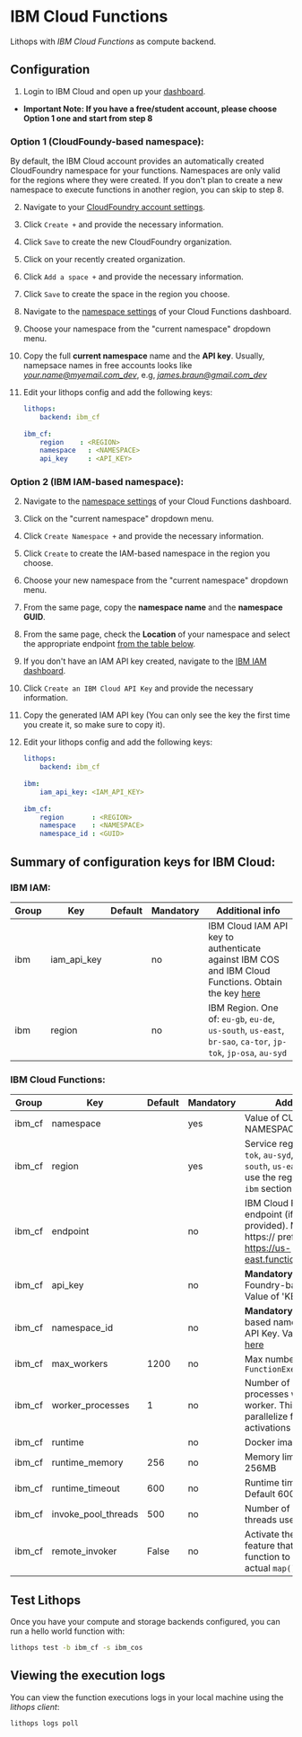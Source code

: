 # IBM Cloud Functions

Lithops with *IBM Cloud Functions* as compute backend.

## Configuration

1. Login to IBM Cloud and open up your [dashboard](https://cloud.ibm.com/).

- **Important Note: If you have a free/student account, please choose Option 1 one and start from step 8**
 
### Option 1 (CloudFoundy-based namespace):

By default, the IBM Cloud account provides an automatically created CloudFoundry namespace for your functions. Namespaces are only valid for the regions where they were created. If you don't plan to create a new namespace to execute functions in another region, you can skip to step 8.

2. Navigate to your [CloudFoundry account settings](https://cloud.ibm.com/account/cloud-foundry).

3. Click `Create +` and provide the necessary information.

4. Click `Save` to create the new CloudFoundry organization.

5. Click on your recently created organization.

6. Click `Add a space +` and provide the necessary information.

7. Click `Save` to create the space in the region you choose.

8. Navigate to the [namespace settings](https://cloud.ibm.com/functions/namespace-settings) of your Cloud Functions dashboard.

9. Choose your namespace from the "current namespace" dropdown menu. 

10. Copy the full **current namespace** name and the **API key**. Usually, namepsace names in free accounts looks like *your.name@myemail.com_dev*, e.g, *james.braun@gmail.com_dev*

11. Edit your lithops config and add the following keys:

    ```yaml
    lithops:
        backend: ibm_cf
       
    ibm_cf:
        region    : <REGION>
        namespace   : <NAMESPACE>
        api_key     : <API_KEY>
    ```


### Option 2 (IBM IAM-based namespace):

2. Navigate to the [namespace settings](https://cloud.ibm.com/functions/namespace-settings) of your Cloud Functions dashboard.

3. Click on the "current namespace" dropdown menu.

4. Click `Create Namespace +` and provide the necessary information.

5. Click `Create` to create the IAM-based namespace in the region you choose.

6. Choose your new namespace from the "current namespace" dropdown menu.

7. From the same page, copy the **namespace name** and the **namespace GUID**.

8. From the same page, check the **Location** of your namespace and select the appropriate endpoint [from the table below](#ibm-cloud-functions-namespace-endpoints).

9. If you don't have an IAM API key created, navigate to the [IBM IAM dashboard](https://cloud.ibm.com/iam/apikeys).

10. Click `Create an IBM Cloud API Key` and provide the necessary information.

11. Copy the generated IAM API key (You can only see the key the first time you create it, so make sure to copy it).

12. Edit your lithops config and add the following keys:

    ```yaml
    lithops:
        backend: ibm_cf
        
    ibm:
        iam_api_key: <IAM_API_KEY>
       
    ibm_cf:
        region       : <REGION>
        namespace    : <NAMESPACE>
        namespace_id : <GUID>
    ```

## Summary of configuration keys for IBM Cloud:

### IBM IAM:

|Group|Key|Default|Mandatory|Additional info|
|---|---|---|---|---|
|ibm | iam_api_key | |no | IBM Cloud IAM API key to authenticate against IBM COS and IBM Cloud Functions. Obtain the key [here](https://cloud.ibm.com/iam/apikeys) |
|ibm | region | |no | IBM Region.  One of: `eu-gb`, `eu-de`, `us-south`, `us-east`, `br-sao`, `ca-tor`, `jp-tok`, `jp-osa`, `au-syd` |

### IBM Cloud Functions:

|Group|Key|Default|Mandatory|Additional info|
|---|---|---|---|---|
|ibm_cf| namespace | |yes | Value of CURRENT NAMESPACE from [here](https://cloud.ibm.com/functions/namespace-settings) |
|ibm_cf | region | |yes | Service region. One of: `jp-tok`, `au-syd`, `eu-gb`, `eu-de`, `us-south`, `us-east`. Lithops will use the region set under the `ibm` section if it is not set here |
|ibm_cf| endpoint | |no | IBM Cloud Functions endpoint (if region not provided). Make sure to use https:// prefix, for example: https://us-east.functions.cloud.ibm.com |
|ibm_cf| api_key |  | no | **Mandatory** if using Cloud Foundry-based namespace. Value of 'KEY' from [here](https://cloud.ibm.com/functions/namespace-settings)|
|ibm_cf| namespace_id |  |no | **Mandatory** if using IAM-based namespace with IAM API Key. Value of 'GUID' from [here](https://cloud.ibm.com/functions/namespace-settings)|
|ibm_cf | max_workers | 1200 | no | Max number of workers per `FunctionExecutor()`|
|ibm_cf | worker_processes | 1 | no | Number of Lithops processes within a given worker. This can be used to parallelize function activations within a worker |
|ibm_cf| runtime |  |no | Docker image name.|
|ibm_cf | runtime_memory | 256 |no | Memory limit in MB. Default 256MB |
|ibm_cf | runtime_timeout | 600 |no | Runtime timeout in seconds. Default 600 seconds |
|ibm_cf | invoke_pool_threads | 500 |no | Number of concurrent threads used for invocation |
|ibm_cf | remote_invoker | False | no |  Activate the remote invoker feature that uses one cloud function to spawn all the actual `map()` activations |

## Test Lithops

Once you have your compute and storage backends configured, you can run a hello world function with:

```bash
lithops test -b ibm_cf -s ibm_cos
```

## Viewing the execution logs

You can view the function executions logs in your local machine using the *lithops client*:

```bash
lithops logs poll
```
